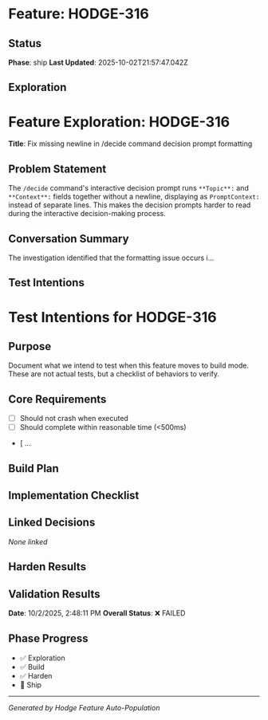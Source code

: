 # Feature: HODGE-316

## Status
**Phase**: ship
**Last Updated**: 2025-10-02T21:57:47.042Z

## Exploration
# Feature Exploration: HODGE-316

**Title**: Fix missing newline in /decide command decision prompt formatting

## Problem Statement

The `/decide` command's interactive decision prompt runs `**Topic**:` and `**Context**:` fields together without a newline, displaying as `PromptContext:` instead of separate lines. This makes the decision prompts harder to read during the interactive decision-making process.

## Conversation Summary

The investigation identified that the formatting issue occurs i...

## Test Intentions
# Test Intentions for HODGE-316

## Purpose
Document what we intend to test when this feature moves to build mode.
These are not actual tests, but a checklist of behaviors to verify.

## Core Requirements
- [ ] Should not crash when executed
- [ ] Should complete within reasonable time (<500ms)
- [ ...

## Build Plan
## Implementation Checklist


## Linked Decisions
_None linked_

## Harden Results
## Validation Results
**Date**: 10/2/2025, 2:48:11 PM
**Overall Status**: ❌ FAILED




## Phase Progress
- ✅ Exploration
- ✅ Build
- ✅ Harden
- 🔄 Ship

---
_Generated by Hodge Feature Auto-Population_
